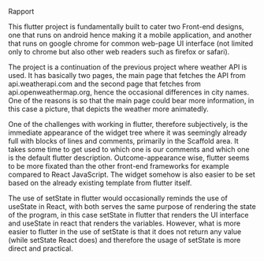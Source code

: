 Rapport

This flutter project is fundamentally built to cater two Front-end designs, one that runs on android hence making it a mobile application, and another that runs on google chrome for common web-page UI interface (not limited only to chrome but also other web readers such as firefox or safari). 

The project is a continuation of the previous project where weather API is used. It has basically two pages, the main page that fetches the API from api.weatherapi.com and the second page that fetches from api.openweathermap.org, hence the occasional differences in city names. One of the reasons is so that the main page could bear more information, in this case a picture, that depicts the weather more animatedly. 

One of the challenges with working in flutter, therefore subjectively, is the immediate appearance of the widget tree where it was seemingly already full with blocks of lines and comments, primarily in the Scaffold area. It takes some time to get used to which one is our comments and which one is the default flutter description. Outcome-appearance wise, flutter seems to be more fixated than the other front-end frameworks for example compared to React JavaScript. The widget somehow is also easier to be set based on the already existing template from flutter itself.

The use of setState in flutter would occasionally reminds the use of useState in React, with both serves the same purpose of rendering the state of the program, in this case setState in flutter that renders the UI interface and useState in react that renders the variables. However, what is more easier to flutter in the use of setState is that it does not return any value (while setState React does) and therefore the usage of setState is more direct and practical.

